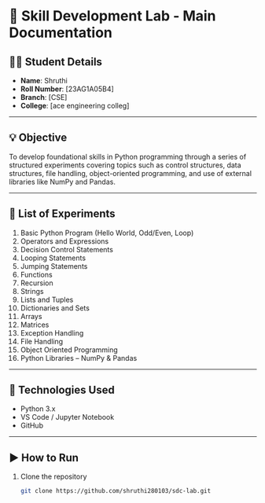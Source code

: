 # 🧠 Skill Development Lab - Main Documentation

## 👩‍🎓 Student Details
- **Name**: Shruthi
- **Roll Number**: [23AG1A05B4]
- **Branch**: [CSE]
- **College**: [ace engineering colleg]

---

## 💡 Objective
To develop foundational skills in Python programming through a series of structured experiments covering topics such as control structures, data structures, file handling, object-oriented programming, and use of external libraries like NumPy and Pandas.

---

## 🧪 List of Experiments
1. Basic Python Program (Hello World, Odd/Even, Loop)
2. Operators and Expressions
3. Decision Control Statements
4. Looping Statements
5. Jumping Statements
6. Functions
7. Recursion
8. Strings
9. Lists and Tuples
10. Dictionaries and Sets
11. Arrays
12. Matrices
13. Exception Handling
14. File Handling
15. Object Oriented Programming
16. Python Libraries – NumPy & Pandas

---

## 🧰 Technologies Used
- Python 3.x
- VS Code / Jupyter Notebook
- GitHub

---

## ▶️ How to Run
1. Clone the repository  
   ```bash
   git clone https://github.com/shruthi280103/sdc-lab.git
